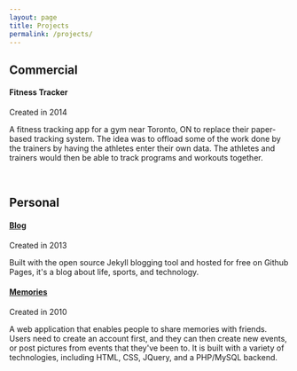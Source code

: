 ```yaml
---
layout: page
title: Projects
permalink: /projects/
---
```


## Commercial

#### Fitness Tracker

Created in 2014

A fitness tracking app for a gym near Toronto, ON to replace their paper-based tracking system. The idea was to offload some of the work done by the trainers by having the athletes enter their own data. The athletes and trainers would then be able to track programs and workouts together.

<br/>

## Personal

#### [Blog](/ "Joshua Scharf's blog")

Created in 2013

Built with the open source Jekyll blogging tool and hosted for free on Github Pages, it's a blog about life, sports, and technology.

#### [Memories](http://teemedia.ca/josh/projects/MemorySharing2 "Memories - A memory sharing application")

Created in 2010

A web application that enables people to share memories with friends. Users need to create an account first, and they can then create new events, or post pictures from events that they've been to. It is built with a variety of technologies, including HTML, CSS, JQuery, and a PHP/MySQL backend.
